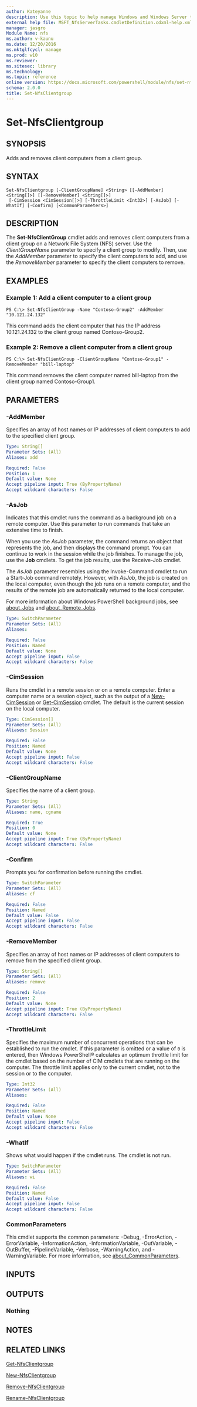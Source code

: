 ```yaml
---
author: Kateyanne
description: Use this topic to help manage Windows and Windows Server technologies with Windows PowerShell.
external help file: MSFT_NfsServerTasks.cmdletDefinition.cdxml-help.xml
manager: jasgro
Module Name: nfs
ms.author: v-kaunu
ms.date: 12/20/2016
ms.mktglfcycl: manage
ms.prod: w10
ms.reviewer: 
ms.sitesec: library
ms.technology: 
ms.topic: reference
online version: https://docs.microsoft.com/powershell/module/nfs/set-nfsclientgroup?view=windowsserver2022-ps&wt.mc_id=ps-gethelp
schema: 2.0.0
title: Set-NfsClientgroup
---
```


# Set-NfsClientgroup

## SYNOPSIS
Adds and removes client computers from a client group.

## SYNTAX

```
Set-NfsClientgroup [-ClientGroupName] <String> [[-AddMember] <String[]>] [[-RemoveMember] <String[]>]
 [-CimSession <CimSession[]>] [-ThrottleLimit <Int32>] [-AsJob] [-WhatIf] [-Confirm] [<CommonParameters>]
```

## DESCRIPTION
The **Set-NfsClientGroup** cmdlet adds and removes client computers from a client group on a Network File System (NFS) server.
Use the *ClientGroupName* parameter to specify a client group to modify.
Then, use the *AddMember* parameter to specify the client computers to add, and use the *RemoveMember* parameter to specify the client computers to remove.

## EXAMPLES

### Example 1: Add a client computer to a client group
```
PS C:\> Set-NfsClientGroup -Name "Contoso-Group2" -AddMember "10.121.24.132"
```

This command adds the client computer that has the IP address 10.121.24.132 to the client group named Contoso-Group2.

### Example 2: Remove a client computer from a client group
```
PS C:\> Set-NfsClientGroup -ClientGroupName "Contoso-Group1" -RemoveMember "bill-laptop"
```

This command removes the client computer named bill-laptop from the client group named Contoso-Group1.

## PARAMETERS

### -AddMember
Specifies an array of host names or IP addresses of client computers to add to the specified client group.

```yaml
Type: String[]
Parameter Sets: (All)
Aliases: add

Required: False
Position: 1
Default value: None
Accept pipeline input: True (ByPropertyName)
Accept wildcard characters: False
```

### -AsJob
Indicates that this cmdlet runs the command as a background job on a remote computer.
Use this parameter to run commands that take an extensive time to finish.

When you use the *AsJob* parameter, the command returns an object that represents the job, and then displays the command prompt.
You can continue to work in the session while the job finishes.
To manage the job, use the **Job** cmdlets.
To get the job results, use the Receive-Job cmdlet.

The *AsJob* parameter resembles using the Invoke-Command cmdlet to run a Start-Job command remotely.
However, with *AsJob*, the job is created on the local computer, even though the job runs on a remote computer, and the results of the remote job are automatically returned to the local computer.

For more information about Windows PowerShell background jobs, see [about_Jobs](https://go.microsoft.com/fwlink/?LinkID=113251) and [about_Remote_Jobs](https://go.microsoft.com/fwlink/?LinkID=135184).

```yaml
Type: SwitchParameter
Parameter Sets: (All)
Aliases: 

Required: False
Position: Named
Default value: None
Accept pipeline input: False
Accept wildcard characters: False
```

### -CimSession
Runs the cmdlet in a remote session or on a remote computer.
Enter a computer name or a session object, such as the output of a [New-CimSession](https://go.microsoft.com/fwlink/p/?LinkId=227967) or [Get-CimSession](https://go.microsoft.com/fwlink/p/?LinkId=227966) cmdlet.
The default is the current session on the local computer.

```yaml
Type: CimSession[]
Parameter Sets: (All)
Aliases: Session

Required: False
Position: Named
Default value: None
Accept pipeline input: False
Accept wildcard characters: False
```

### -ClientGroupName
Specifies the name of a client group.

```yaml
Type: String
Parameter Sets: (All)
Aliases: name, cgname

Required: True
Position: 0
Default value: None
Accept pipeline input: True (ByPropertyName)
Accept wildcard characters: False
```

### -Confirm
Prompts you for confirmation before running the cmdlet.

```yaml
Type: SwitchParameter
Parameter Sets: (All)
Aliases: cf

Required: False
Position: Named
Default value: False
Accept pipeline input: False
Accept wildcard characters: False
```

### -RemoveMember
Specifies an array of host names or IP addresses of client computers to remove from the specified client group.

```yaml
Type: String[]
Parameter Sets: (All)
Aliases: remove

Required: False
Position: 2
Default value: None
Accept pipeline input: True (ByPropertyName)
Accept wildcard characters: False
```

### -ThrottleLimit
Specifies the maximum number of concurrent operations that can be established to run the cmdlet.
If this parameter is omitted or a value of `0` is entered, then Windows PowerShell® calculates an optimum throttle limit for the cmdlet based on the number of CIM cmdlets that are running on the computer.
The throttle limit applies only to the current cmdlet, not to the session or to the computer.

```yaml
Type: Int32
Parameter Sets: (All)
Aliases: 

Required: False
Position: Named
Default value: None
Accept pipeline input: False
Accept wildcard characters: False
```

### -WhatIf
Shows what would happen if the cmdlet runs.
The cmdlet is not run.

```yaml
Type: SwitchParameter
Parameter Sets: (All)
Aliases: wi

Required: False
Position: Named
Default value: False
Accept pipeline input: False
Accept wildcard characters: False
```

### CommonParameters
This cmdlet supports the common parameters: -Debug, -ErrorAction, -ErrorVariable, -InformationAction, -InformationVariable, -OutVariable, -OutBuffer, -PipelineVariable, -Verbose, -WarningAction, and -WarningVariable. For more information, see [about_CommonParameters](https://go.microsoft.com/fwlink/?LinkID=113216).

## INPUTS

## OUTPUTS

### Nothing

## NOTES

## RELATED LINKS

[Get-NfsClientgroup](./Get-NfsClientgroup.md)

[New-NfsClientgroup](./New-NfsClientgroup.md)

[Remove-NfsClientgroup](./Remove-NfsClientgroup.md)

[Rename-NfsClientgroup](./Rename-NfsClientgroup.md)

